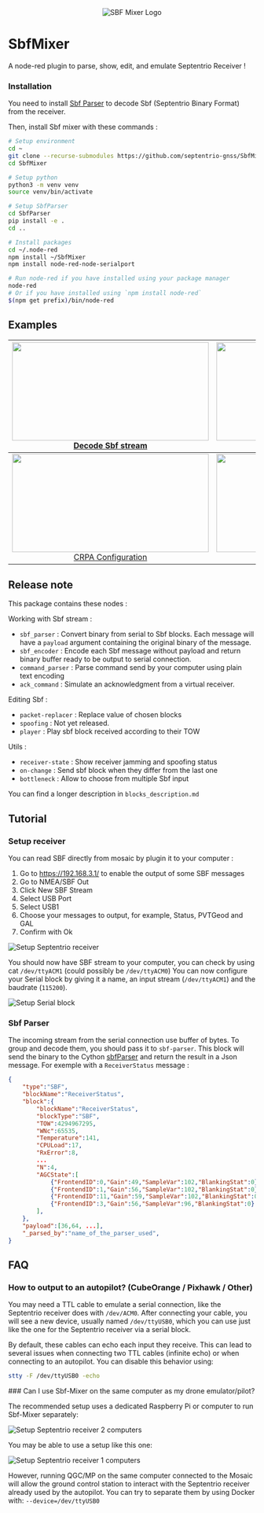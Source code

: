 <div align="center">
  <img src="sbf_mixer_white.png" alt="SBF Mixer Logo">
</div>

# SbfMixer


A node-red plugin to parse, show, edit, and emulate Septentrio Receiver !

### Installation

You need to install [Sbf Parser](https://github.com/septentrio-gnss/SbfParser) to decode Sbf (Septentrio Binary Format) from the receiver.

Then, install Sbf mixer with these commands :
```bash
# Setup environment
cd ~
git clone --recurse-submodules https://github.com/septentrio-gnss/SbfMixer
cd SbfMixer

# Setup python
python3 -m venv venv
source venv/bin/activate

# Setup SbfParser
cd SbfParser
pip install -e .
cd ..

# Install packages
cd ~/.node-red
npm install ~/SbfMixer
npm install node-red-node-serialport

# Run node-red if you have installed using your package manager
node-red
# Or if you have installed using `npm install node-red`
$(npm get prefix)/bin/node-red
```


## Examples

| <div align="center"><img src="examples/read_stream.png" width="400" height="200"><br>[Decode Sbf stream](examples/read_stream.json)</div> | <div align="center"><img src="examples/ack_and_send_commands.png" width="400" height="200"><br>[Send and ack commands](examples/ack_and_send_commands.json)</div> |
| -------- | ------- |
| <div align="center"><img src="examples/CRPA.png" width="400" height="200"><br>[CRPA Configuration](examples/CRPA.json)</div> | <div align="center"><img src="examples/edit_sbf.png" width="400" height="200"><br>[Edit Sbf](examples/edit_sbf.json)</div> |


## Release note
This package contains these nodes :

Working with Sbf stream :
- `sbf_parser` : Convert binary from serial to Sbf blocks. Each message will have a `payload` argument containing the original binary of the message.
- `sbf_encoder` :  Encode each Sbf message without payload and return binary buffer ready to be output to serial connection.
- `command_parser` : Parse command send by your computer using plain text encoding
- `ack_command` : Simulate an acknowledgment from a virtual receiver.

Editing Sbf :
- `packet-replacer` : Replace value of chosen blocks
- `spoofing` : Not yet released.
- `player` : Play sbf block received according to their TOW

Utils :
- `receiver-state` : Show receiver jamming and spoofing status
- `on-change` : Send sbf block when they differ from the last one
- `bottleneck` : Allow to choose from multiple Sbf input 

You can find a longer description in `blocks_description.md`

## Tutorial
### Setup receiver

You can read SBF directly from mosaic by plugin it to your computer :
1) Go to https://192.168.3.1/ to enable the output of some SBF messages
2) Go to NMEA/SBF Out
3) Click New SBF Stream
4) Select USB Port
5) Select USB1
6) Choose your messages to output, for example, Status, PVTGeod and GAL
7) Confirm with Ok

![Setup Septentrio receiver](examples/receiver_output_sbf.png)

You should now have SBF stream to your computer, you can check by using cat `/dev/ttyACM1` (could possibly be `/dev/ttyACM0`)
You can now configure your Serial block by giving it a name, an input stream (`/dev/ttyACM1`) and the baudrate (`115200`).

![Setup Serial block](examples/configure_serial.png)

### Sbf Parser
The incoming stream from the serial connection use buffer of bytes. To group and decode them, you should pass it to `sbf-parser`.
This block will send the binary to the Cython [sbfParser](https://github.com/MJeanneRose/sbfParser) and return the result in a Json message. For exemple with a `ReceiverStatus` message :

```json
{
    "type":"SBF",
    "blockName":"ReceiverStatus",
    "block":{
        "blockName":"ReceiverStatus",
        "blockType":"SBF",
        "TOW":4294967295,
        "WNc":65535,
        "Temperature":141,
        "CPULoad":17,
        "RxError":8,
        ...
        "N":4,
        "AGCState":[
            {"FrontendID":0,"Gain":49,"SampleVar":102,"BlankingStat":0},
            {"FrontendID":1,"Gain":56,"SampleVar":102,"BlankingStat":0},
            {"FrontendID":11,"Gain":59,"SampleVar":102,"BlankingStat":0},
            {"FrontendID":3,"Gain":56,"SampleVar":96,"BlankingStat":0}
        ],
    },
    "payload":[36,64, ...],
    "_parsed_by":"name_of_the_parser_used",
}
```

## FAQ
### How to output to an autopilot? (CubeOrange / Pixhawk / Other)

You may need a TTL cable to emulate a serial connection, like the Septentrio receiver does with `/dev/ACM0`.
After connecting your cable, you will see a new device, usually named `/dev/ttyUSB0`, which you can use just like the one for the Septentrio receiver via a serial block.

By default, these cables can echo each input they receive. This can lead to several issues when connecting two TTL cables (infinite echo) or when connecting to an autopilot.
You can disable this behavior using:

```bash
stty -F /dev/ttyUSB0 -echo
```

### Can I use Sbf-Mixer on the same computer as my drone emulator/pilot?

The recommended setup uses a dedicated Raspberry Pi or computer to run Sbf-Mixer separately:

![Setup Septentrio receiver 2 computers](examples/setup1.png)

You may be able to use a setup like this one:

![Setup Septentrio receiver 1 computers](examples/setup2.png)

However, running QGC/MP on the same computer connected to the Mosaic will allow the ground control station to interact with the Septentrio receiver already used by the autopilot.
You can try to separate them by using Docker with: `--device=/dev/ttyUSB0`





